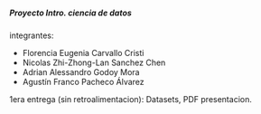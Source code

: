 ##### Proyecto Intro. ciencia de datos

integrantes:

- Florencia Eugenia Carvallo Cristi
- Nicolas Zhi-Zhong-Lan Sanchez Chen
- Adrian Alessandro Godoy Mora
- Agustín Franco Pacheco Álvarez

1era entrega (sin retroalimentacion): Datasets, PDF presentacion.
